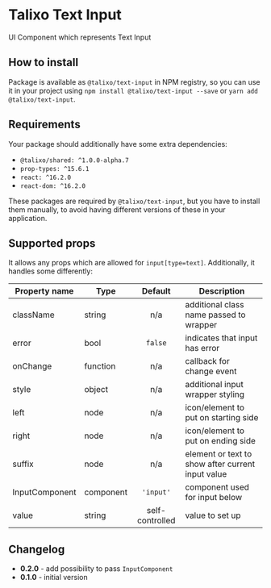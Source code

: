 # Talixo Text Input

UI Component which represents Text Input

## How to install

Package is available as `@talixo/text-input` in NPM registry, so you can use it in your project
using `npm install @talixo/text-input --save` or `yarn add @talixo/text-input`.

## Requirements

Your package should additionally have some extra dependencies:

- `@talixo/shared: ^1.0.0-alpha.7`
- `prop-types: ^15.6.1`
- `react: ^16.2.0`
- `react-dom: ^16.2.0`

These packages are required by `@talixo/text-input`, but you have to install them manually,
to avoid having different versions of these in your application.

## Supported props
It allows any props which are allowed for `input[type=text]`. Additionally, it handles some differently:

Property name  | Type      | Default         | Description
---------------|-----------|:---------------:|--------------------------------
className      | string    | n/a             | additional class name passed to wrapper
error          | bool      | `false`         | indicates that input has error
onChange       | function  | n/a             | callback for change event
style          | object    | n/a             | additional input wrapper styling
left           | node      | n/a             | icon/element to put on starting side
right          | node      | n/a             | icon/element to put on ending side
suffix         | node      | n/a             | element or text to show after current input value
InputComponent | component | `'input'`       | component used for input below
value          | string    | self-controlled | value to set up

## Changelog

- **0.2.0** - add possibility to pass `InputComponent`
- **0.1.0** - initial version
